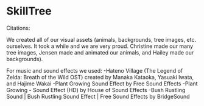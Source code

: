 # SkillTree

Citations:

We created all of our visual assets (animals, backgrounds, tree images, etc. ourselves. It took a while and we are very proud. Christine made our many tree images, Jensen made and animated our animals, and Hailey made our backgrounds).

For music and sound effects we used:
-Hateno Village (The Legend of Zelda: Breath of the Wild OST) created by Manaka Kataoka, Yasuaki Iwata, and Hajime Wakai
-Plant Growing Sound Effect by Free Sound Effects
-Plant Growing - Sound Effect (HD) by House of Sound Effects
-Bush Rustling Sound | Bush Rustling Sound Effect | Free Sound Effects by BridgeSound
